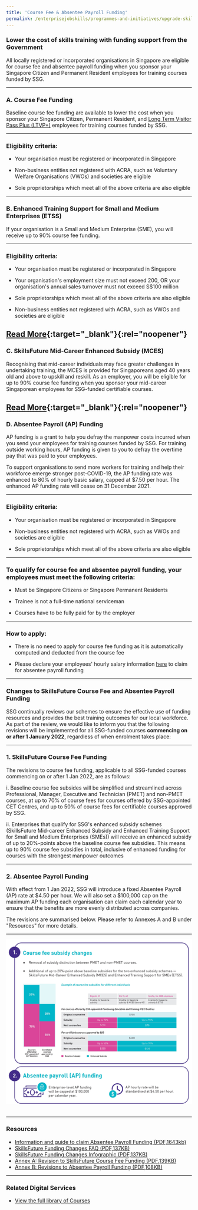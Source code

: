 ```yaml
---
title: 'Course Fee & Absentee Payroll Funding'
permalink: /enterprisejobskills/programmes-and-initiatives/upgrade-skills/course-fee-absentee-payroll-funding/
---
```


### Lower the cost of skills training with funding support from the Government

All locally registered or incorporated organisations in Singapore are eligible for course fee and absentee payroll funding when you sponsor your Singapore Citizen and Permanent Resident employees for training courses funded by SSG.

---

### A. Course Fee Funding

Baseline course fee funding are available to lower the cost when you sponsor your Singapore Citizen, Permanent Resident, and <a href="https://www.ssg.gov.sg/content/terms-and-conditions-for-individuals/enterprises-ssg-circular_rpd_2021_2_extension-of-funding-support-to-long-term-visit-pass-plus_ltvp-_holders.pdf" target="_blank" rel="noopener">Long Term Visitor Pass Plus (LTVP+)</a> employees for training courses funded by SSG.

---

### Eligibility criteria:

- Your organisation must be registered or incorporated in Singapore

- Non-business entities not registered with ACRA, such as Voluntary Welfare Organisations (VWOs) and societies are eligible

- Sole proprietorships which meet all of the above criteria are also eligible

---

### B. Enhanced Training Support for Small and Medium Enterprises (ETSS)

If your organisation is a Small and Medium Enterprise (SME), you will receive up to 90% course fee funding.

---

### Eligibility criteria:

- Your organisation must be registered or incorporated in Singapore

- Your organisation's employment size must not exceed 200, OR your organisation's annual sales turnover must not exceed S$100 million

- Sole proprietorships which meet all of the above criteria are also eligible

- Non-business entities not registered with ACRA, such as VWOs and societies are eligible

[Read More](https://www.ssg.gov.sg/programmes-and-initiatives/training/enhanced-training-support-for-smes.html){:target="_blank"}{:rel="noopener"}
---

### C. SkillsFuture Mid-Career Enhanced Subsidy (MCES)

Recognising that mid-career individuals may face greater challenges in undertaking training, the MCES is provided for Singaporeans aged 40 years old and above to upskill and reskill. As an employer, you will be eligible for up to 90% course fee funding when you sponsor your mid-career Singaporean employees for SSG-funded certifiable courses.

[Read More](https://www.skillsfuture.gov.sg/enhancedsubsidy){:target="_blank"}{:rel="noopener"}
---

### D. Absentee Payroll (AP) Funding

AP funding is a grant to help you defray the manpower costs incurred when you send your employees for training courses funded by SSG. For training outside working hours, AP funding is given to you to defray the overtime pay that was paid to your employees.

To support organisations to send more workers for training and help their workforce emerge stronger post-COVID-19, the AP funding rate was enhanced to 80% of hourly basic salary, capped at $7.50 per hour. The enhanced AP funding rate will cease on 31 December 2021.

---

### Eligibility criteria:

- Your organisation must be registered or incorporated in Singapore

- Non-business entities not registered with ACRA, such as VWOs and societies are eligible

- Sole proprietorships which meet all of the above criteria are also eligible

---

### To qualify for course fee and absentee payroll funding, your employees must meet the following criteria:

- Must be Singapore Citizens or Singapore Permanent Residents

- Trainee is not a full-time national serviceman

- Courses have to be fully paid for by the employer

---

### How to apply:

- There is no need to apply for course fee funding as it is automatically computed and deducted from the course fee

- Please declare your employees' hourly salary information <a href="https://sfec.enterprisejobskills.gov.sg/Callbackhandler/Prelogin.aspx" target="_blank" rel="noopener">here</a> to claim for absentee payroll funding

---

### Changes to SkillsFuture Course Fee and Absentee Payroll Funding

SSG continually reviews our schemes to ensure the effective use of funding resources and provides the best training outcomes for our local workforce. As part of the review, we would like to inform you that the following revisions will be implemented for all SSG-funded courses **commencing on or after 1 January 2022**, regardless of when enrolment takes place:

---

### 1. SkillsFuture Course Fee Funding

The revisions to course fee funding, applicable to all SSG-funded courses commencing on or after 1 Jan 2022, are as follows:

i. Baseline course fee subsides will be simplified and streamlined across Professional, Manager, Executive and Technician (PMET) and non-PMET courses, at up to 70% of course fees for courses offered by SSG-appointed CET Centres, and up to 50% of course fees for certifiable courses approved by SSG.

ii. Enterprises that qualify for SSG's enhanced subsidy schemes (SkillsFuture Mid-career Enhanced Subsidy and Enhanced Training Support for Small and Medium Enterprises (SMEs)) will receive an enhanced subsidy of up to 20%-points above the baseline course fee subsidies. This means up to 90% course fee subsidies in total, inclusive of enhanced funding for courses with the strongest manpower outcomes

---

### 2. Absentee Payroll Funding

With effect from 1 Jan 2022, SSG will introduce a fixed Absentee Payroll (AP) rate at $4.50 per hour. We will also set a $100,000 cap on the maximum AP funding each organisation can claim each calendar year to ensure that the benefits are more evenly distributed across companies.

The revisions are summarised below. Please refer to Annexes A and B under "Resources" for more details.

---

<img src="/images/epjs/programmes-and-initiatives/upgrade-skills/SSG_Funding Measures Infographics_Final_Cropped.jpg" aria-hidden="true">

<img src="" aria-hidden="true">

<img src="" aria-hidden="true">

<img src="" aria-hidden="true">

---

### Resources

- <a href="/images/epjs/programmes-and-initiatives/upgrade-skills/TGS_CM_Absentee%20Payroll%20Onboarding%20Guide_v18.0.pdf">Information and guide to claim Absentee Payroll Funding (PDF,1643kb)</a>
- <a href="/images/epjs/programmes-and-initiatives/upgrade-skills/SkillsFuture%20Funding%20Changes%20FAQ.pdf">SkillsFuture Funding Changes FAQ (PDF,137KB)</a>
- <a href="/images/epjs/programmes-and-initiatives/upgrade-skills/SkillsFuture%20Funding%20Changes%20Infographic.pdf">SkillsFuture Funding Changes Infographic (PDF,137KB)</a>
- <a href="/images/epjs/programmes-and-initiatives/upgrade-skills/AnnexA_Revisions%20to%20Course%20Fee%20Funding.pdf">Annex A: Revision to SkillsFuture Course Fee Funding (PDF,139KB)</a>
- <a href="/images/epjs/programmes-and-initiatives/upgrade-skills/AnnexB_Revisions%20to%20Absentee%20Payroll%20Funding.pdf">Annex B: Revisions to Absentee Payroll Funding (PDF,108KB)</a>

---

### Related Digital Services

- <a href="https://courses.enterprisejobskills.gov.sg/Course_Internet/" target="_blank" rel="noopener">View the full library of Courses</a>

<script src="/jquery/resize-tables.js"></script>
